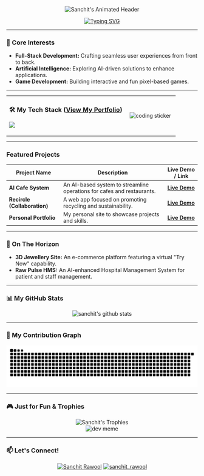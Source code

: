 <p align="center">
  <img src="https://media3.giphy.com/media/v1.Y2lkPTc5MGI3NjExeGV3NTFxemt6d2pwajVuZmtwejdzejd3ZXVqbnFjZmpzYXd4MDJjcCZlcD12MV9pbnRlcm5hbF9naWZfYnlfaWQmY3Q9Zw/YnYpT4OL4pFVrBMc9R/giphy.gif" alt="Sanchit's Animated Header"/>
</p>

<p align="center">
  <a href="https://git.io/typing-svg"><img src="https://readme-typing-svg.demolab.com?font=Fira+Code&weight=700&size=24&pause=1000&color=00F7A2&center=true&vCenter=true&width=650&lines=Hi%2C+I'm+Sanchit%2C+a+CS+Student+from+India.;I+love+exploring+the+world+of+Prompt+Engineering;...and+turning+complex+ideas+into+elegant+solutions." alt="Typing SVG" /></a>
</p>

---
### 🚀 Core Interests
- **Full-Stack Development:** Crafting seamless user experiences from front to back.
- **Artificial Intelligence:** Exploring AI-driven solutions to enhance applications.
- **Game Development:** Building interactive and fun pixel-based games.

---
<div align="center">
  <table width="100%">
    <tr>
      <td width="70%">
        <h3>🛠️ My Tech Stack (<a href="https://profile36.netlify.app/">View My Portfolio</a>)</h3>
        <p>
          <a href="https://skillicons.dev">
            <img src="https://skillicons.dev/icons?i=java,python,js,react,nodejs,express,mongodb,mysql,git,docker,postman" />
          </a>
        </p>
      </td>
      <td width="30%" align="center">
        <img src="https://media2.giphy.com/media/v1.Y2lkPTc5MGI3NjExb2J4cmQ3NHZoaWZ6dnhkbzB3cGlqeHd6OHFqNWwyaGI4aGd2bWJsZSZlcD12MV9pbnRlcm5hbF9naWZfYnlfaWQmY3Q9cw/oQht1Hk7HJ8USa5jrK/giphy.gif" alt="coding sticker" width="100"/>
      </td>
    </tr>
  </table>
</div>

---
### Featured Projects
| Project Name                  | Description                                                              | Live Demo / Link                                                        |
| ----------------------------- | ------------------------------------------------------------------------ | ----------------------------------------------------------------------- |
| **AI Cafe System** | An AI-based system to streamline operations for cafes and restaurants.   | **[Live Demo](https://foodiefrd.netlify.app/)** |
| **Recircle (Collaboration)** | A web app focused on promoting recycling and sustainability.             | **[Live Demo](https://recircle-pro-front.vercel.app/)** |
| **Personal Portfolio** | My personal site to showcase projects and skills.                        | **[Live Demo](https://profile36.netlify.app/)** |

---
### 🔮 On The Horizon
- **3D Jewellery Site:** An e-commerce platform featuring a virtual "Try Now" capability.
- **Raw Pulse HMS:** An AI-enhanced Hospital Management System for patient and staff management.

---
### 📊 My GitHub Stats
<p align="center">
  <img src="https://github-readme-stats.vercel.app/api?username=SanchitR-dev&show_icons=true&theme=radical&rank_icon=github" alt="sanchit's github stats" />
</p>

---
### 🐍 My Contribution Graph
<p align="center">
  <img src="https://github.com/SanchitR-dev/SanchitR-dev/raw/main/dist/github-contribution-grid-snake.svg" alt="snake" />
</p>

---
### 🎮 Just for Fun & Trophies

<p align="center">
  <img src="https://github-profile-trophy.vercel.app/?username=SanchitR-dev&theme=radical&row=1" alt="Sanchit's Trophies" />
  <br>
  <img src="https://media1.giphy.com/media/v1.Y2lkPTc5MGI3NjExaTR5Y29nbW5qcGc0bHN3dXkzbWhsY3Q2eXZhMndsZ2FhM2V2cHNreiZlcD12MV9pbnRlcm5hbF9naWZfYnlfaWQmY3Q9Zw/78XCFBGOlS6keY1Bil/giphy.gif" alt="dev meme" width="400"/>
</p>

---
### 📫 Let's Connect!
<p align="center">
<a href="https://www.linkedin.com/in/sanchit-rawool-136879313/" target="blank"><img align="center" src="https://raw.githubusercontent.com/rahuldkjain/github-profile-readme-generator/master/src/images/icons/Social/linked-in-alt.svg" alt="Sanchit Rawool" height="30" width="40" /></a>
<a href="https://www.instagram.com/sanchit_rawool/" target="blank"><img align="center" src="https://raw.githubusercontent.com/rahuldkjain/github-profile-readme-generator/master/src/images/icons/Social/instagram.svg" alt="sanchit_rawool" height="30" width="40" /></a>
</p>
